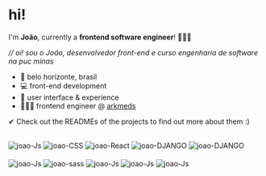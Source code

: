# hi!

I'm **João**, currently a **frontend software engineer**! 👨🏽‍💻

*// oi! sou o João, desenvolvedor front-end e curso engenharia de software na puc minas* 

- 📍   belo horizonte, brasil
- 💻 front-end development 
-  🎨 user interface & experience
- 👨🏽‍💻  frontend engineer @ [arkmeds](https://www.arkmeds.com.br/) 

✔ Check out the READMEs of the projects to find out more about them :)

## 
<div style="display: inline_block">
 <img align="center" alt="joao-Js"  src="https://img.shields.io/badge/React-20232A?style=for-the-badge&logo=react&logoColor=61DAFB">
  <img align="center" alt="joao-CSS"  src="https://img.shields.io/badge/JavaScript-F7DF1E?style=for-the-badge&logo=javascript&logoColor=black">
  <img align="center" alt="joao-React"  src="https://img.shields.io/badge/Python-3776AB?style=for-the-badge&logo=python&logoColor=white"> 
 <img align="center" alt="joao-DJANGO"  src="https://img.shields.io/badge/Django-092E20?style=for-the-badge&logo=django&logoColor=green">
 <img align="center" alt="joao-DJANGO"  src="https://img.shields.io/badge/React_Native-20232A?style=for-the-badge&logo=react&logoColor=61DAFB"><br> <br>
 <img align="center" alt="joao-Js"  src="https://img.shields.io/badge/styled--components-DB7093?style=for-the-badge&logo=styled-components&logoColor=white"> 
 <img align="center" alt="joao-sass"  src="https://img.shields.io/badge/Sass-CC6699?style=for-the-badge&logo=sass&logoColor=white">
  <img align="center" alt="joao-Js"  src="https://img.shields.io/badge/Bootstrap-563D7C?style=for-the-badge&logo=bootstrap&logoColor=white">   
  <img align="center" alt="joao-Js"  src="https://img.shields.io/badge/Git-F05032?style=for-the-badge&logo=git&logoColor=white"> 
 <img align="center" alt="joao-Js"  src="https://img.shields.io/badge/GraphQl-E10098?style=for-the-badge&logo=graphql&logoColor=white"> 
   
   
</div>

